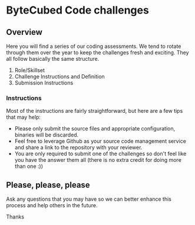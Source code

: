 # ByteCubed Code challenges

## Overview
Here you will find a series of our coding assessments.  We tend to rotate through them over the year to keep the challenges fresh and exciting.  They all follow basically the same structure.

1. Role/Skillset
2. Challenge Instructions and Definition
3. Submission Instructions

### Instructions

Most of the instructions are fairly straightforward, but here are a few tips that may help:

- Please only submit the source files and appropriate configuration, binaries will be discarded.
- Feel free to leverage Github as your source code management service and share a link to the repository with your reviewer.
- You are only required to submit one of the challenges so don't feel like you have the answer them all (there is no extra credit for doing more than one :))

## Please, please, please
Ask any questions that you may have so we can better enhance this process and help others in the future.

Thanks
